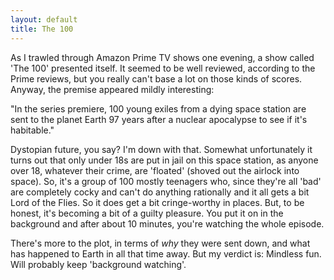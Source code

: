 ```yaml
---
layout: default
title: The 100
---
```


As I trawled through Amazon Prime TV shows one evening, a show called 'The 100' presented itself. It seemed to be well reviewed, according to the Prime reviews, but you really can't base a lot on those kinds of scores. Anyway, the premise appeared mildly interesting:

"In the series premiere, 100 young exiles from a dying space station are sent to the planet Earth 97 years after a nuclear apocalypse to see if it's habitable."

Dystopian future, you say? I'm down with that. Somewhat unfortunately it turns out that only under 18s are put in jail on this space station, as anyone over 18, whatever their crime, are 'floated' (shoved out the airlock into space). So, it's a group of 100 mostly teenagers who, since they're all 'bad' are completely cocky and can't do anything rationally and it all gets a bit Lord of the Flies. So it does get a bit cringe-worthy in places. But, to be honest, it's becoming a bit of a guilty pleasure. You put it on in the background and after about 10 minutes, you're watching the whole episode.

There's more to the plot, in terms of _why_ they were sent down, and what has happened to Earth in all that time away. But my verdict is: Mindless fun. Will probably keep 'background watching'.